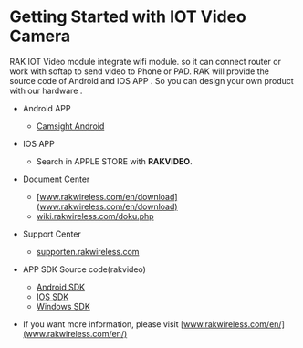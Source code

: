 ﻿# Getting Started with IOT Video Camera
RAK IOT Video module integrate wifi module. so it can connect router or work with softap to send video to Phone or PAD. 
RAK will provide the source code of Android and IOS APP . So you can design your own product with our hardware . 

- Android APP     
  - [Camsight Android](https://www.pgyer.com/rakvideotest)
- IOS APP 
  -  Search in APPLE STORE with **RAKVIDEO**.
- Document Center
  - [www.rakwireless.com/en/download](www.rakwireless.com/en/download)
  - [wiki.rakwireless.com/doku.php](wiki.rakwireless.com/doku.php)
- Support Center
  - [supporten.rakwireless.com](supporten.rakwireless.com)

- APP SDK Source code(rakvideo)
  -  [Android SDK](https://github.com/RAKWireless/RAKVideo-SDK-Android)
  -  [IOS SDK](https://github.com/RAKWireless/RAKVideo-SDK-IOS)
  -  [Windows SDK](https://github.com/RAKWireless/RAKVIDEO-SDK-Windows)

- If you want more information, please visit [www.rakwireless.com/en/](www.rakwireless.com/en/)
